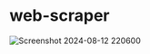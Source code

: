 # web-scraper

![Screenshot 2024-08-12 220600](https://github.com/user-attachments/assets/269867f0-15e5-4fcf-82fc-0b641aeb93bd)
